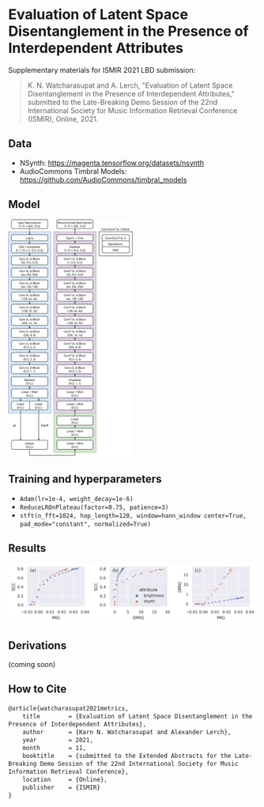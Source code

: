 # Evaluation of Latent Space Disentanglement in the Presence of Interdependent Attributes
Supplementary materials for ISMIR 2021 LBD submission:

> K. N. Watcharasupat and A. Lerch, "Evaluation of Latent Space Disentanglement in the Presence of Interdependent Attributes," submitted to the Late-Breaking Demo Session of the 22nd International Society for Music Information Retrieval Conference (ISMIR), Online, 2021.

## Data
- NSynth: https://magenta.tensorflow.org/datasets/nsynth
- AudioCommons Timbral Models: https://github.com/AudioCommons/timbral_models

## Model
<img width=50% src=model.png/>

## Training and hyperparameters
- `Adam(lr=1e-4, weight_decay=1e-6)`
- `ReduceLROnPlateau(factor=0.75, patience=3)`
- `stft(n_fft=1024,
	hop_length=128,
	window=hann_window
	center=True,
	pad_mode="constant",
	normalized=True)
`

## Results
<img src=results.png>

## Derivations
(coming soon)

## How to Cite
```
@article{watcharasupat2021metrics,
	title        = {Evaluation of Latent Space Disentanglement in the Presence of Interdependent Attributes},
	author       = {Karn N. Watcharasupat and Alexander Lerch},
	year         = 2021,
	month        = 11,
	booktitle    = {submitted to the Extended Abstracts for the Late-Breaking Demo Session of the 22nd International Society for Music Information Retrieval Conference},
	location     = {Online},
	publisher    = {ISMIR}
}
```
